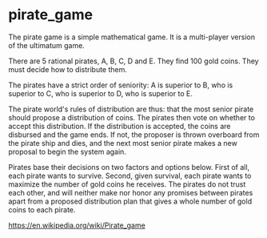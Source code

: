 # pirate_game
The pirate game is a simple mathematical game. It is a multi-player version of the ultimatum game.

There are 5 rational pirates, A, B, C, D and E. They find 100 gold coins. They must decide how to distribute them.

The pirates have a strict order of seniority: A is superior to B, who is superior to C, who is superior to D, who is superior to E.

The pirate world's rules of distribution are thus: that the most senior pirate should propose a distribution of coins. The pirates then vote on whether to accept this distribution. If the distribution is accepted, the coins are disbursed and the game ends. If not, the proposer is thrown overboard from the pirate ship and dies, and the next most senior pirate makes a new proposal to begin the system again.

Pirates base their decisions on two factors and options below. First of all, each pirate wants to survive. Second, given survival, each pirate wants to maximize the number of gold coins he receives. The pirates do not trust each other, and will neither make nor honor any promises between pirates apart from a proposed distribution plan that gives a whole number of gold coins to each pirate.

https://en.wikipedia.org/wiki/Pirate_game
